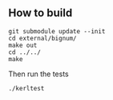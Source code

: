 ## How to build

```
git submodule update --init
cd external/bignum/
make out
cd ../../
make
```

Then run the tests
```
./kerltest
```

